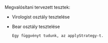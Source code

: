 Megvalósítani tervezett tesztek:

- Virologist osztály tesztelése
- Bear osztály tesztelése

      Egy függvényt tudunk, az applyStrategy-t.